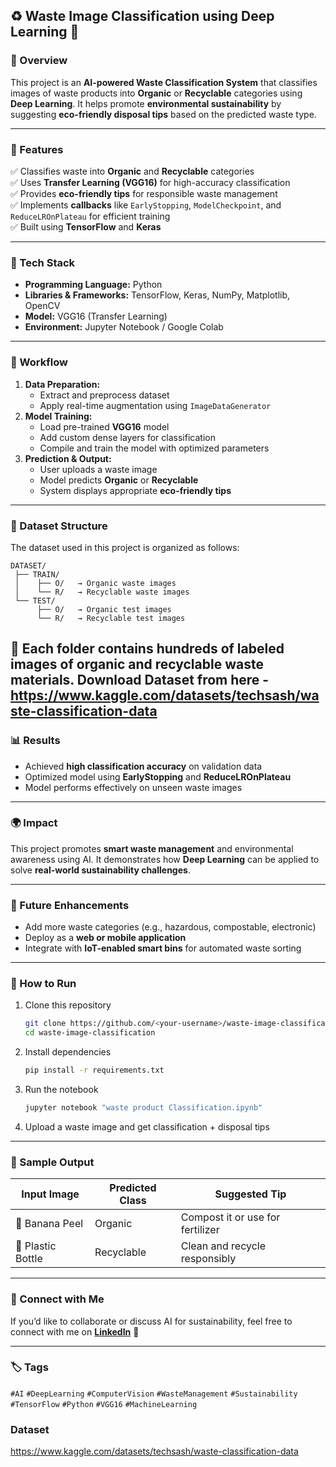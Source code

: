 
## ♻️ Waste Image Classification using Deep Learning 🌱

### 📖 Overview
This project is an **AI-powered Waste Classification System** that classifies images of waste products into **Organic** or **Recyclable** categories using **Deep Learning**.
It helps promote **environmental sustainability** by suggesting **eco-friendly disposal tips** based on the predicted waste type.

---

### 🚀 Features
✅ Classifies waste into **Organic** and **Recyclable** categories  
✅ Uses **Transfer Learning (VGG16)** for high-accuracy classification  
✅ Provides **eco-friendly tips** for responsible waste management  
✅ Implements **callbacks** like `EarlyStopping`, `ModelCheckpoint`, and `ReduceLROnPlateau` for efficient training  
✅ Built using **TensorFlow** and **Keras**

---

### 🧠 Tech Stack
- **Programming Language:** Python  
- **Libraries & Frameworks:** TensorFlow, Keras, NumPy, Matplotlib, OpenCV  
- **Model:** VGG16 (Transfer Learning)  
- **Environment:** Jupyter Notebook / Google Colab

---

### 🧩 Workflow
1. **Data Preparation:**
   - Extract and preprocess dataset  
   - Apply real-time augmentation using `ImageDataGenerator`
2. **Model Training:**
   - Load pre-trained **VGG16** model  
   - Add custom dense layers for classification  
   - Compile and train the model with optimized parameters
3. **Prediction & Output:**
   - User uploads a waste image  
   - Model predicts **Organic** or **Recyclable**  
   - System displays appropriate **eco-friendly tips**

---

### 📂 Dataset Structure
The dataset used in this project is organized as follows:
```
DATASET/
 ├── TRAIN/
 │    ├── O/   → Organic waste images  
 │    └── R/   → Recyclable waste images  
 └── TEST/
      ├── O/   → Organic test images  
      └── R/   → Recyclable test images
```
🧾 Each folder contains hundreds of labeled images of organic and recyclable waste materials.
Download Dataset from here - https://www.kaggle.com/datasets/techsash/waste-classification-data
---

### 📊 Results
- Achieved **high classification accuracy** on validation data  
- Optimized model using **EarlyStopping** and **ReduceLROnPlateau**  
- Model performs effectively on unseen waste images

---

### 🌍 Impact
This project promotes **smart waste management** and environmental awareness using AI.
It demonstrates how **Deep Learning** can be applied to solve **real-world sustainability challenges**.

---

### 🔮 Future Enhancements
- Add more waste categories (e.g., hazardous, compostable, electronic)  
- Deploy as a **web or mobile application**  
- Integrate with **IoT-enabled smart bins** for automated waste sorting

---

### 🧾 How to Run
1. Clone this repository  
   ```bash
   git clone https://github.com/<your-username>/waste-image-classification.git
   cd waste-image-classification
   ```
2. Install dependencies  
   ```bash
   pip install -r requirements.txt
   ```
3. Run the notebook  
   ```bash
   jupyter notebook "waste product Classification.ipynb"
   ```
4. Upload a waste image and get classification + disposal tips

---

### 📸 Sample Output
| Input Image | Predicted Class | Suggested Tip |
|--------------|----------------|----------------|
| 🍌 Banana Peel | Organic | Compost it or use for fertilizer |
| 🥤 Plastic Bottle | Recyclable | Clean and recycle responsibly |

---

### 💬 Connect with Me
If you’d like to collaborate or discuss AI for sustainability, feel free to connect with me on **[LinkedIn](https://www.linkedin.com/)** 🌿

---

### 🏷️ Tags
`#AI` `#DeepLearning` `#ComputerVision` `#WasteManagement` `#Sustainability` `#TensorFlow` `#Python` `#VGG16` `#MachineLearning`
### Dataset 
https://www.kaggle.com/datasets/techsash/waste-classification-data
